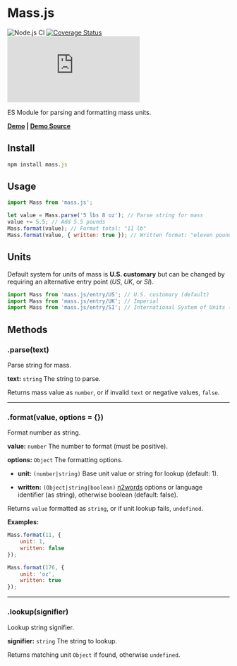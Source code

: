 # Mass.js

![Node.js CI](https://github.com/MeekLogic/Mass.js/workflows/Node.js%20CI/badge.svg) [![Coverage Status](https://coveralls.io/repos/github/MeekLogic/Mass.js/badge.svg?branch=master)](https://coveralls.io/github/MeekLogic/Mass.js?branch=master) ![npm](https://img.shields.io/npm/dm/mass.js)

ES Module for parsing and formatting mass units.

**[Demo](https://mass.tylervigario.com) | [Demo Source](https://github.com/MeekLogic/Mass.js-Demo)**

## Install

```javascript
npm install mass.js
```

## Usage

```javascript
import Mass from 'mass.js';

let value = Mass.parse('5 lbs 8 oz'); // Parse string for mass
value += 5.5; // Add 5.5 pounds
Mass.format(value); // Format total: "11 lb"
Mass.format(value, { written: true }); // Written format: "eleven pounds"
```

## Units

Default system for units of mass is **U.S. customary** but can be changed by requiring an alternative entry point (*US*, *UK*, or *SI*).

```javascript
import Mass from 'mass.js/entry/US'; // U.S. customary (default)
import Mass from 'mass.js/entry/UK'; // Imperial
import Mass from 'mass.js/entry/SI'; // International System of Units (unfinished)
```

## Methods

### .parse(text)

Parse string for mass.

**text:** `string` The string to parse.

Returns mass value as `number`, or if invalid `text` or negative values, `false`.

------------

### .format(value, options = {})

Format number as string.

**value:** `number` The number to format (must be positive).

**options:** `Object` The formatting options.

- **unit:** `(number|string)` Base unit value or string for lookup (default: 1).

- **written:** `(Object|string|boolean)` [n2words](https://github.com/forzagreen/n2words) options or language identifier (as string), otherwise boolean (default: false).

Returns `value` formatted as `string`, or if unit lookup fails, `undefined`.

**Examples:**

```javascript
Mass.format(11, {
    unit: 1,
    written: false
});

Mass.format(176, {
    unit: 'oz',
    written: true
});
```

------------

### .lookup(signifier)

Lookup string signifier.

**signifier:** `string` The string to lookup.

Returns matching unit `Object` if found, otherwise `undefined`.